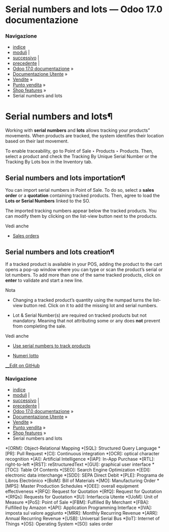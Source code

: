 # Serial numbers and lots — Odoo 17.0 documentazione

### Navigazione

  * [indice](../../../../genindex.html "Indice generale")
  * [moduli](../../../../py-modindex.html "Indice del modulo Python") |
  * [successivo](ship_later.html "Ship later") |
  * [precedente](barcode.html "Codici a barre") |
  * [Odoo 17.0 documentazione](../../../../index-2.html) »
  * [Documentazione Utente](../../../../applications.html) »
  * [Vendite](../../../sales.html) »
  * [Punto vendita](../../point_of_sale.html) »
  * [Shop features](../shop.html) »
  * Serial numbers and lots



# Serial numbers and lots¶

Working with **serial numbers** and **lots** allows tracking your products” movements. When products are tracked, the system identifies their location based on their last movement.

To enable traceability, go to Point of Sale ‣ Products ‣ Products. Then, select a product and check the Tracking By Unique Serial Number or the Tracking By Lots box in the Inventory tab.

## Serial numbers and lots importation¶

You can import serial numbers in Point of Sale. To do so, select a **sales order** or a **quotation** containing tracked products. Then, agree to load the **Lots or Serial Numbers** linked to the SO.

The imported tracking numbers appear below the tracked products. You can modify them by clicking on the list-view button next to the products.

Vedi anche

  * [Sales orders](sales_order.html)




## Serial numbers and lots creation¶

If a tracked product is available in your POS, adding the product to the cart opens a pop-up window where you can type or scan the product’s serial or lot numbers. To add more than one of the same tracked products, click on **enter** to validate and start a new line.

Nota

  * Changing a tracked product’s quantity using the numpad turns the list-view button red. Click on it to add the missing lot and serial numbers.

  * Lot & Serial Number(s) are required on tracked products but not mandatory. Meaning that not attributing some or any does **not** prevent from completing the sale.




Vedi anche

  * [Use serial numbers to track products](../../../inventory_and_mrp/inventory/product_management/product_tracking/serial_numbers.html)

  * [Numeri lotto](../../../inventory_and_mrp/inventory/product_management/product_tracking/lots.html)




[ __Edit on GitHub](https://github.com/odoo/documentation/edit/17.0/content/applications/sales/point_of_sale/shop/serial_numbers.rst)

### Navigazione

  * [indice](../../../../genindex.html "Indice generale")
  * [moduli](../../../../py-modindex.html "Indice del modulo Python") |
  * [successivo](ship_later.html "Ship later") |
  * [precedente](barcode.html "Codici a barre") |
  * [Odoo 17.0 documentazione](../../../../index-2.html) »
  * [Documentazione Utente](../../../../applications.html) »
  * [Vendite](../../../sales.html) »
  * [Punto vendita](../../point_of_sale.html) »
  * [Shop features](../shop.html) »
  * Serial numbers and lots


  *[ORM]: Object-Relational Mapping
  *[SQL]: Structured Query Language
  *[PR]: Pull Request
  *[CI]: Continuous integration
  *[OCR]: optical character recognition
  *[AI]: Artificial Intelligence
  *[IAP]: In-App Purchase
  *[RTL]: right-to-left
  *[RST]: reStructuredText
  *[GUI]: graphical user interface
  *[TOC]: Table Of Contents
  *[SEO]: Search Engine Optimization
  *[EDI]: electronic data interchange
  *[SDD]: SEPA Direct Debit
  *[PLE]: Programa de Libros Electrónico
  *[BoM]: Bill of Materials
  *[MO]: Manufacturing Order
  *[MPS]: Master Production Schedules
  *[OEE]: overall equipment effectiveness
  *[RFQ]: Request for Quotation
  *[RfQ]: Request for Quotation
  *[RfQs]: Requests for Quotation
  *[IU]: Interfaccia Utente
  *[UoM]: Unit of Measure
  *[PoS]: Point of Sale
  *[FBM]: Fulfilled By Merchant
  *[FBA]: Fulfilled by Amazon
  *[API]: Application Programming Interface
  *[IVA]: imposta sul valore aggiunto
  *[MRR]: Monthly Recurring Revenue
  *[ARR]: Annual Recurring Revenue
  *[USB]: Universal Serial Bus
  *[IoT]: Internet of Things
  *[OS]: Operating System
  *[SO]: sales order